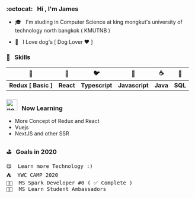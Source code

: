 <!-- <img src="https://media3.giphy.com/media/dWfi1Llz4ud1ixRIcW/giphy.gif" alt="HappyDog" width="150"/> -->
<!-- ![My github stats](https://github-readme-stats.vercel.app/api?username=thanawatgulati&show_icons=true&text_color=333&icon_color=333&title_color=333)-->

### :octocat: &nbsp; Hi , I'm James

- 🎓 &nbsp; I'm studing in Computer Science at king mongkut's university of technology north bangkok ( KMUTNB )

- 🐶 &nbsp; I Love dog's [ Dog Lover ♥️ ]

### 💫 &nbsp; Skills
| 🦆 | 💅 | 🐦 | 🌼 | ☕️ | 🌳 |
|:-----:|:-----:|:-----:|:-----:|:-----:|:-----:|
| <b>Redux [ Basic ]</b> | <b>React</b> | <b>Typescript</b> | <b>Javascript</b>  | <b>Java</b> | <b>SQL</b> |

### <img src="https://i.ibb.co/Gdy6nyV/new.gif" alt="new" width="30"/> &nbsp; Now Learning
- More Concept of Redux and React 
- Vuejs
- NextJS and other SSR
### ⛳️  &nbsp; Goals in 2020
<pre>
😋  Learn more Technology :)
⛺️  YWC CAMP 2020
👨‍💻  MS Spark Developer #0 ( ✅ Complete )
👩‍🚀  MS Learn Student Ambassadors
</pre>
 
 <!-- <img src="https://i.ibb.co/Gdy6nyV/new.gif" alt="new" width="30"/> -->
